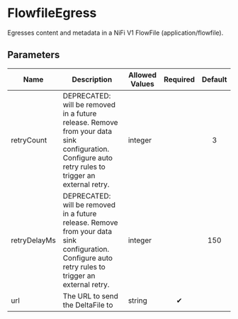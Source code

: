 # FlowfileEgress
Egresses content and metadata in a NiFi V1 FlowFile (application/flowfile).

## Parameters
| Name         | Description                                                                                                                                         | Allowed Values | Required | Default |
|--------------|-----------------------------------------------------------------------------------------------------------------------------------------------------|----------------|:--------:|:-------:|
| retryCount   | DEPRECATED: will be removed in a future release. Remove from your data sink configuration. Configure auto retry rules to trigger an external retry. | integer        |          | 3       |
| retryDelayMs | DEPRECATED: will be removed in a future release. Remove from your data sink configuration. Configure auto retry rules to trigger an external retry. | integer        |          | 150     |
| url          | The URL to send the DeltaFile to                                                                                                                    | string         | ✔        |         |


